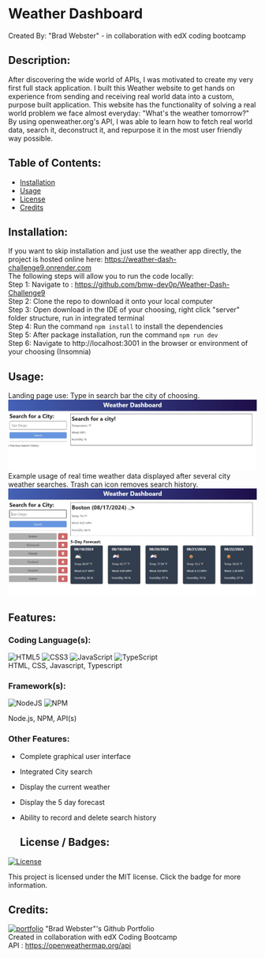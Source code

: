 # Weather Dashboard
  Created By: "Brad Webster" - in collaboration with edX coding bootcamp
  ## Description:
  After discovering the wide world of APIs, I was motivated to create my very first full stack application.
  I built this Weather website to get hands on experience from sending and receiving real world data into a custom, purpose built application.
  This website has the functionality of solving a real world problem we face almost everyday: "What's the weather tomorrow?"
  By using openweather.org's API, I was able to learn how to fetch real world data, search it, deconstruct it, and repurpose it in the most user friendly way possible.
  ## Table of Contents:
  * [Installation](#installation)
  * [Usage](#usage)
  * [License](#license)
  * [Credits](#credits)
  ## Installation: 
  If you want to skip installation and just use the weather app directly, the project is hosted online here:
  https://weather-dash-challenge9.onrender.com
  <br/>The following steps will allow you to run the code locally:
  <br/>Step 1: Navigate to : https://github.com/bmw-dev0p/Weather-Dash-Challenge9
  <br/>Step 2: Clone the repo to download it onto your local computer
  <br/>Step 3: Open download in the IDE of your choosing, right click "server" folder structure, run in integrated terminal
  <br/>Step 4: Run the command ```npm install``` to install the dependencies
  <br/>Step 5: After package installation, run the command ```npm run dev```
  <br/>Step 6: Navigate to http://localhost:3001 in the browser or environment of your choosing (Insomnia)
  ## Usage:
  Landing page use: Type in search bar the city of choosing.
  <br/>![landing](https://github.com/bmw-dev0p/Weather-Dash-Challenge9/blob/main/assets/1.jpg?raw=true)
  <br/> Example usage of real time weather data displayed after several city weather searches. Trash can icon removes search history.
  <br/>![displayWeather](https://github.com/bmw-dev0p/Weather-Dash-Challenge9/blob/main/assets/2.jpg?raw=true)
  ## Features:
  ### Coding Language(s): 
![HTML5](https://img.shields.io/badge/html5-%23E34F26.svg?style=for-the-badge&logo=html5&logoColor=white)
![CSS3](https://img.shields.io/badge/css3-%231572B6.svg?style=for-the-badge&logo=css3&logoColor=white)
![JavaScript](https://img.shields.io/badge/javascript-%23323330.svg?style=for-the-badge&logo=javascript&logoColor=%23F7DF1E) 
![TypeScript](https://img.shields.io/badge/typescript-%23007ACC.svg?style=for-the-badge&logo=typescript&logoColor=white)
<br/>HTML, CSS, Javascript, Typescript
### Framework(s): 
![NodeJS](https://img.shields.io/badge/node.js-6DA55F?style=for-the-badge&logo=node.js&logoColor=white)
![NPM](https://img.shields.io/badge/NPM-%23CB3837.svg?style=for-the-badge&logo=npm&logoColor=white)
 
Node.js, NPM, API(s) 
### Other Features: 
- Complete graphical user interface
- Integrated City search
- Display the current weather
- Display the 5 day forecast 
- Ability to record and delete search history

  ## License / Badges:
[![License](https://img.shields.io/badge/License-MIT-blue.svg)](https://opensource.org/licenses/MIT) 
    
This project is licensed under the MIT license. Click the badge for more information.
  ## Credits:
[![portfolio](https://img.shields.io/badge/my_portfolio-000?style=for-the-badge&logo=ko-fi&logoColor=white)](https://github.com/bmw-dev0p)
"Brad Webster"'s Github Portfolio
<br/>Created in collaboration with edX Coding Bootcamp
<br/>API : https://openweathermap.org/api
  
